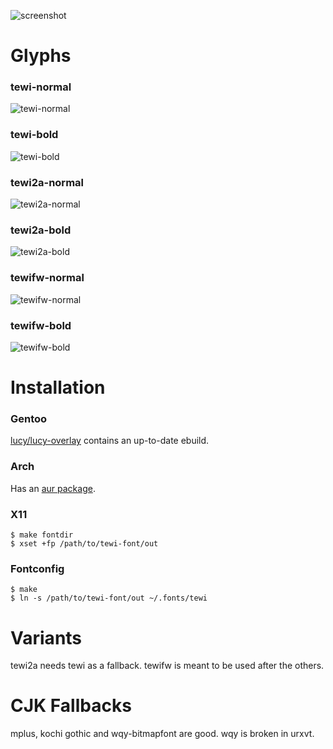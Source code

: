 ![screenshot](https://luz.lu/tewi/tewi.png)

# Glyphs
### tewi-normal
![tewi-normal](https://luz.lu/tewi/tewi-normal.png)

### tewi-bold
![tewi-bold](https://luz.lu/tewi/tewi-bold.png)

### tewi2a-normal
![tewi2a-normal](https://luz.lu/tewi/tewi2a-normal.png)

### tewi2a-bold
![tewi2a-bold](https://luz.lu/tewi/tewi2a-bold.png)

### tewifw-normal
![tewifw-normal](https://luz.lu/tewi/tewifw-normal.png)

### tewifw-bold
![tewifw-bold](https://luz.lu/tewi/tewifw-bold.png)

# Installation
### Gentoo
[lucy/lucy-overlay](https://github.com/lucy/lucy-overlay) contains an
up-to-date ebuild.

### Arch
Has an [aur package](https://aur.archlinux.org/packages/bdf-tewi-git/).

### X11
```
$ make fontdir
$ xset +fp /path/to/tewi-font/out
```

### Fontconfig
```
$ make
$ ln -s /path/to/tewi-font/out ~/.fonts/tewi
```

# Variants
tewi2a needs tewi as a fallback.
tewifw is meant to be used after the others.


# CJK Fallbacks
mplus, kochi gothic and wqy-bitmapfont are good. wqy is broken in urxvt.
